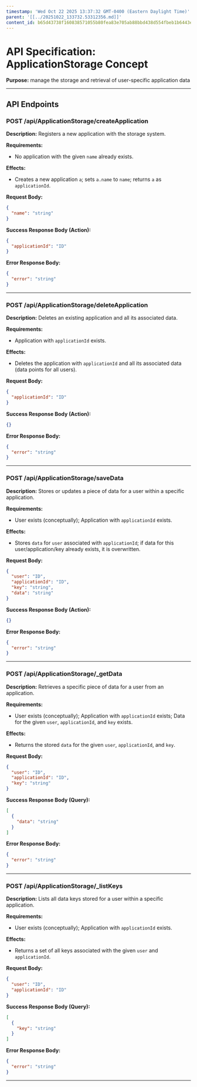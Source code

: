 ```yaml
---
timestamp: 'Wed Oct 22 2025 13:37:32 GMT-0400 (Eastern Daylight Time)'
parent: '[[../20251022_133732.53312356.md]]'
content_id: b65d43738f160838571055b80fea83e705ab88bbd438d554fbeb1b6443e93e31
---
```


# API Specification: ApplicationStorage Concept

**Purpose:** manage the storage and retrieval of user-specific application data

***

## API Endpoints

### POST /api/ApplicationStorage/createApplication

**Description:** Registers a new application with the storage system.

**Requirements:**

* No application with the given `name` already exists.

**Effects:**

* Creates a new application `a`; sets `a.name` to `name`; returns `a` as `applicationId`.

**Request Body:**

```json
{
  "name": "string"
}
```

**Success Response Body (Action):**

```json
{
  "applicationId": "ID"
}
```

**Error Response Body:**

```json
{
  "error": "string"
}
```

***

### POST /api/ApplicationStorage/deleteApplication

**Description:** Deletes an existing application and all its associated data.

**Requirements:**

* Application with `applicationId` exists.

**Effects:**

* Deletes the application with `applicationId` and all its associated data (data points for all users).

**Request Body:**

```json
{
  "applicationId": "ID"
}
```

**Success Response Body (Action):**

```json
{}
```

**Error Response Body:**

```json
{
  "error": "string"
}
```

***

### POST /api/ApplicationStorage/saveData

**Description:** Stores or updates a piece of data for a user within a specific application.

**Requirements:**

* User exists (conceptually); Application with `applicationId` exists.

**Effects:**

* Stores `data` for `user` associated with `applicationId`; if data for this user/application/key already exists, it is overwritten.

**Request Body:**

```json
{
  "user": "ID",
  "applicationId": "ID",
  "key": "string",
  "data": "string"
}
```

**Success Response Body (Action):**

```json
{}
```

**Error Response Body:**

```json
{
  "error": "string"
}
```

***

### POST /api/ApplicationStorage/\_getData

**Description:** Retrieves a specific piece of data for a user from an application.

**Requirements:**

* User exists (conceptually); Application with `applicationId` exists; Data for the given `user`, `applicationId`, and `key` exists.

**Effects:**

* Returns the stored `data` for the given `user`, `applicationId`, and `key`.

**Request Body:**

```json
{
  "user": "ID",
  "applicationId": "ID",
  "key": "string"
}
```

**Success Response Body (Query):**

```json
[
  {
    "data": "string"
  }
]
```

**Error Response Body:**

```json
{
  "error": "string"
}
```

***

### POST /api/ApplicationStorage/\_listKeys

**Description:** Lists all data keys stored for a user within a specific application.

**Requirements:**

* User exists (conceptually); Application with `applicationId` exists.

**Effects:**

* Returns a set of all keys associated with the given `user` and `applicationId`.

**Request Body:**

```json
{
  "user": "ID",
  "applicationId": "ID"
}
```

**Success Response Body (Query):**

```json
[
  {
    "key": "string"
  }
]
```

**Error Response Body:**

```json
{
  "error": "string"
}
```

***
